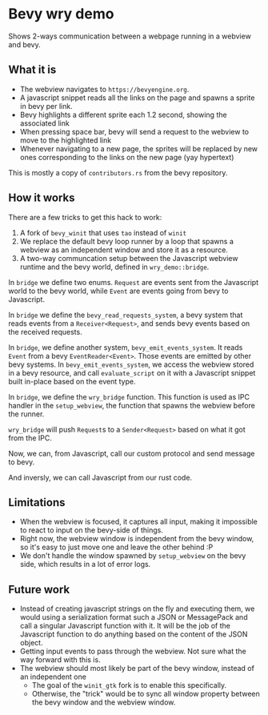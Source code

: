 # Bevy wry demo

Shows 2-ways communication between a webpage running in a webview and bevy.

## What it is

- The webview navigates to `https://bevyengine.org`.
- A javascript snippet reads all the links on the page and spawns a sprite in bevy per link.
- Bevy highlights a different sprite each 1.2 second, showing the associated link
- When pressing space bar, bevy will send a request to the webview to move to the highlighted link
- Whenever navigating to a new page, the sprites will be replaced by new ones
  corresponding to the links on the new page (yay hypertext)

This is mostly a copy of `contributors.rs` from the bevy repository.

## How it works

There are a few tricks to get this hack to work:

1. A fork of `bevy_winit` that uses `tao` instead of `winit`
2. We replace the default bevy loop runner by a loop that spawns a webview as
   an independent window and store it as a resource.
2. A two-way communcation setup between the Javascript webview runtime and the
   bevy world, defined in `wry_demo::bridge`.

In `bridge` we define two enums. `Request` are events sent from the Javascript
world to the bevy world, while `Event` are events going from bevy to Javascript.

In `bridge` we define the `bevy_read_requests_system`, a bevy system that reads
events from a `Receiver<Request>`, and sends bevy events based on the received
requests.

In `bridge`, we define another system, `bevy_emit_events_system`. It reads
`Event` from a bevy `EventReader<Event>`. Those events are emitted by other
bevy systems. In `bevy_emit_events_system`, we access the webview stored in
a bevy resource, and call `evaluate_script` on it with a Javascript snippet
built in-place based on the event type.

In `bridge`, we define the `wry_bridge` function. This function is used as IPC handler in the
`setup_webview`, the function that spawns the webview before the runner.

`wry_bridge` will push `Request`s to a `Sender<Request>` based on what it got
from the IPC.

Now, we can, from Javascript, call our custom protocol and send message to bevy.

And inversly, we can call Javascript from our rust code.

## Limitations

- When the webview is focused, it captures all input, making it impossible to
  react to input on the bevy-side of things.
- Right now, the webview window is independent from the bevy window, so it's easy
  to just move one and leave the other behind :P
- We don't handle the window spawned by `setup_webview` on the bevy side, which results in a
  lot of error logs.

## Future work

- Instead of creating javascript strings on the fly and executing them, we would
  using a serialization format such a JSON or MessagePack and call a singular
  Javascript function with it. It will be the job of the Javascript function to
  do anything based on the content of the JSON object.
- Getting input events to pass through the webview. Not sure what the way forward
  with this is.
- The webview should most likely be part of the bevy window, instead of an independent one
  - The goal of the `winit_gtk` fork is to enable this specifically.
  - Otherwise, the "trick" would be to sync all window property between the bevy window
    and the webview window.

